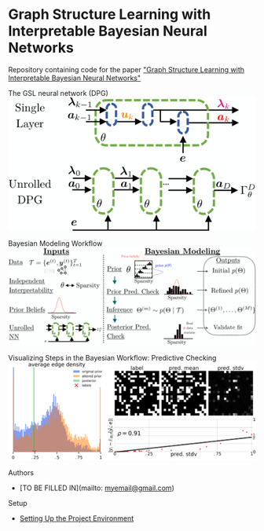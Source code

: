 # Graph Structure Learning with Interpretable Bayesian Neural Networks

Repository containing code for the paper
["Graph Structure Learning with Interpretable Bayesian Neural Networks"](http://link-to-your-paper.com)

The GSL neural network (DPG)
![The DPG Neural Network](/figures/layer_and_unrolling.png)

Bayesian Modeling Workflow
![Bayesian Workflow](/figures/bayes_dpg_workflow.png)

Visualizing Steps in the Bayesian Workflow: Predictive Checking
![Predictive Checking](/figures/predictive_check.png)


Authors
- [TO BE FILLED IN](mailto: myemail@gmail.com)

Setup
- [Setting Up the Project Environment](docs/setup.md)